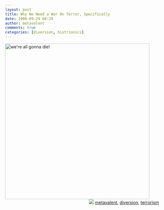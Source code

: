 ```yaml
---
layout: post
title: Why We Need a War On Terror, Specifically
date: 2006-09-29 08:29
author: metavalent
comments: true
categories: [diversion, histrionics]
---
```

<!--Lead Photo --><a href="http://metavalent.info/images/all.gonna.die.jpg"><img loading="lazy" width="473" height="510" border="0" alt="we're all gonna die!" src="http://metavalent.info/images/all.gonna.die.jpg" /></a><!-- Commentary -->

<!-- Tags -->
<div align="right"><img border="0" src="http://metavalent.info/images/technorati.bug.10x10.jpg" /> <a rel="tag" href="http://technorati.com/tag/metavalent">metavalent</a>, <a rel="tag" href="http://technorati.com/tag/diversion">diversion</a>, <a rel="tag" href="http://technorati.com/tag/terrorism">terrorism</a></div>
<!-- //End Tags -->
